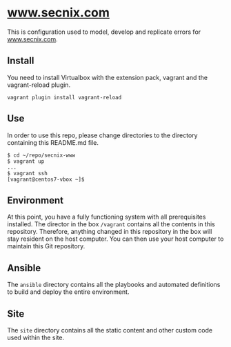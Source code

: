 # www.secnix.com

This is configuration used to model, develop and replicate errors for
www.secnix.com.

## Install

You need to install Virtualbox with the extension pack, vagrant and the
vagrant-reload plugin. 

`vagrant plugin install vagrant-reload`

## Use

In order to use this repo, please change directories to the directory
containing this README.md file. 

```
$ cd ~/repo/secnix-www
$ vagrant up
...
$ vagrant ssh
[vagrant@centos7-vbox ~]$
```

## Environment

At this point, you have a fully functioning system with all prerequisites
installed. The director in the box `/vagrant` contains all the contents
in this repository. Therefore, anything changed in this repository in the box
will stay resident on the host computer. You can then use your host computer
to maintain this Git repository.

## Ansible

The `ansible` directory contains all the playbooks and automated definitions to
build and deploy the entire environment. 

## Site

The `site` directory contains all the static content and other custom code used
within the site. 
